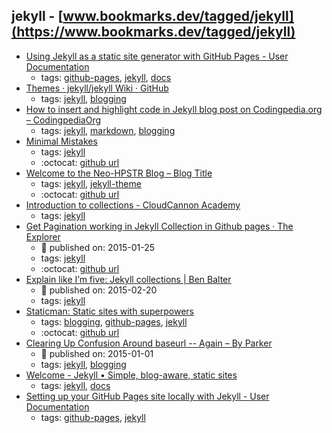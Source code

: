 jekyll - [www.bookmarks.dev/tagged/jekyll](https://www.bookmarks.dev/tagged/jekyll)
---
* [Using Jekyll as a static site generator with GitHub Pages - User Documentation        ](https://help.github.com/articles/using-jekyll-as-a-static-site-generator-with-github-pages/)
    * tags: [github-pages](../tagged/github-pages.md), [jekyll](../tagged/jekyll.md), [docs](../tagged/docs.md)
* [Themes · jekyll/jekyll Wiki · GitHub](https://github.com/jekyll/jekyll/wiki/Themes)
    * tags: [jekyll](../tagged/jekyll.md), [blogging](../tagged/blogging.md)
* [How to insert and highlight code in Jekyll blog post on Codingpedia.org – CodingpediaOrg](http://www.codingpedia.org/ama/how-to-insert-and-highlight-code-in-jekyll-blog-post-on-codingpedia-org)
    * tags: [jekyll](../tagged/jekyll.md), [markdown](../tagged/markdown.md), [blogging](../tagged/blogging.md)
* [Minimal Mistakes](https://mmistakes.github.io/minimal-mistakes/)
    * tags: [jekyll](../tagged/jekyll.md)
    * :octocat: [github url](https://github.com/mmistakes/minimal-mistakes/)
* [Welcome to the Neo-HPSTR Blog – Blog Title](http://aronbordin.com/neo-hpstr-jekyll-theme/)
    * tags: [jekyll](../tagged/jekyll.md), [jekyll-theme](../tagged/jekyll-theme.md)
    * :octocat: [github url](https://github.com/aron-bordin/neo-hpstr-jekyll-theme)
* [Introduction to collections - CloudCannon Academy](https://learn.cloudcannon.com/jekyll/introduction-to-jekyll-collections/)
    * tags: [jekyll](../tagged/jekyll.md)
* [Get Pagination working in Jekyll Collection in Github pages · The Explorer      ](http://anjesh.github.io/2015/01/25/collection-pagination-working-github-pages/)
    * :calendar: published on: 2015-01-25
    * tags: [jekyll](../tagged/jekyll.md)
    * :octocat: [github url](https://github.com/pagination-demo/pagination-demo.github.io)
* [Explain like I’m five: Jekyll collections | Ben Balter](http://ben.balter.com/2015/02/20/jekyll-collections/)
    * :calendar: published on: 2015-02-20
    * tags: [jekyll](../tagged/jekyll.md)
* [Staticman: Static sites with superpowers](https://staticman.net/)
    * tags: [blogging](../tagged/blogging.md), [github-pages](../tagged/github-pages.md), [jekyll](../tagged/jekyll.md)
    * :octocat: [github url](https://github.com/eduardoboucas/staticman)
* [Clearing Up Confusion Around baseurl -- Again – By Parker](https://byparker.com/blog/2014/clearing-up-confusion-around-baseurl/)
    * :calendar: published on: 2015-01-01
    * tags: [jekyll](../tagged/jekyll.md), [blogging](../tagged/blogging.md)
* [Welcome - Jekyll • Simple, blog-aware, static sites](http://jekyllrb.com/docs/home/)
    * tags: [jekyll](../tagged/jekyll.md), [docs](../tagged/docs.md)
* [Setting up your GitHub Pages site locally with Jekyll - User Documentation        ](https://help.github.com/articles/setting-up-your-github-pages-site-locally-with-jekyll/)
    * tags: [github-pages](../tagged/github-pages.md), [jekyll](../tagged/jekyll.md)

